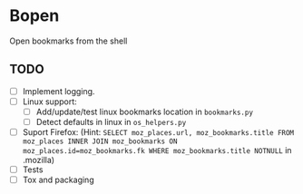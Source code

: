 # Bopen
Open bookmarks from the shell

## TODO
- [ ] Implement logging.
- [ ] Linux support:
  - [ ] Add/update/test linux bookmarks location in `bookmarks.py`
  - [ ] Detect defaults in linux in `os_helpers.py`
- [ ] Suport Firefox: (Hint: `SELECT moz_places.url, moz_bookmarks.title FROM moz_places INNER JOIN moz_bookmarks ON moz_places.id=moz_bookmarks.fk WHERE moz_bookmarks.title NOTNULL` in .mozilla)
- [ ] Tests
- [ ] Tox and packaging
